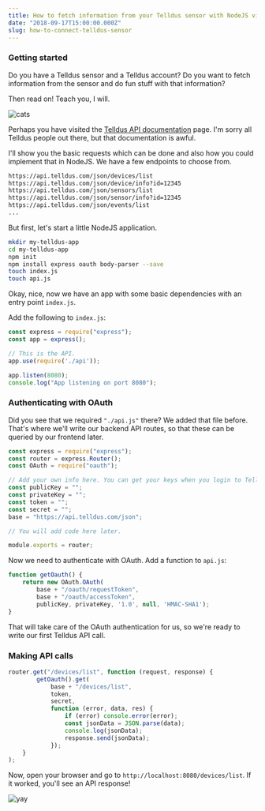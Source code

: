 ```yaml
---
title: How to fetch information from your Telldus sensor with NodeJS via Telldus Live API
date: "2018-09-17T15:00:00.000Z"
slug: how-to-connect-telldus-sensor
---
```


### Getting started
Do you have a Telldus sensor and a Telldus account? Do you want to fetch information from the sensor and do fun stuff with that information?

Then read on! Teach you, I will.

![cats](https://media.giphy.com/media/Dea0leKapJzJC/giphy.gif)

Perhaps you have visited the [Telldus API documentation](http://api.telldus.com/documentation/live) page. I'm sorry all Telldus people out there, but that documentation is awful.

I'll show you the basic requests which can be done and also how you could implement that in NodeJS. We have a few endpoints to choose from.

```bash
https://api.telldus.com/json/devices/list
https://api.telldus.com/json/device/info?id=12345
https://api.telldus.com/json/sensors/list
https://api.telldus.com/json/sensor/info?id=12345
https://api.telldus.com/json/events/list
...
```

But first, let's start a little NodeJS application.

```bash
mkdir my-telldus-app
cd my-telldus-app
npm init
npm install express oauth body-parser --save
touch index.js
touch api.js
```

Okay, nice, now we have an app with some basic dependencies with an entry point `index.js`.

Add the following to `index.js`:

```javascript
const express = require("express");
const app = express();

// This is the API.
app.use(require('./api'));

app.listen(8080);
console.log("App listening on port 8080");
```

### Authenticating with OAuth
Did you see that we required `"./api.js"` there? We added that file before. That's where we'll write our backend API routes, so that these can be queried by our frontend later.

```javascript
const express = require("express");
const router = express.Router();
const OAuth = require("oauth");

// Add your own info here. You can get your keys when you login to Telldus.
const publicKey = "";
const privateKey = "";
const token = "";
const secret = "";
base = "https://api.telldus.com/json";

// You will add code here later.

module.exports = router;
```

Now we need to authenticate with OAuth. Add a function to `api.js`:

```javascript
function getOauth() {
    return new OAuth.OAuth(
        base + "/oauth/requestToken",
        base + "/oauth/accessToken",
        publicKey, privateKey, '1.0', null, 'HMAC-SHA1');
}
```

That will take care of the OAuth authentication for us, so we're ready to write our first Telldus API call.

### Making API calls

```javascript
router.get("/devices/list", function (request, response) {
        getOauth().get(
            base + "/devices/list",
            token,
            secret,
            function (error, data, res) {
                if (error) console.error(error);
                const jsonData = JSON.parse(data);
                console.log(jsonData);
                response.send(jsonData);
            });
    }
);
```

Now, open your browser and go to `http://localhost:8080/devices/list`. If it worked, you'll see an API response!

![yay](https://media.giphy.com/media/5wWf7H0WTquIU1DFY4g/giphy.gif)
